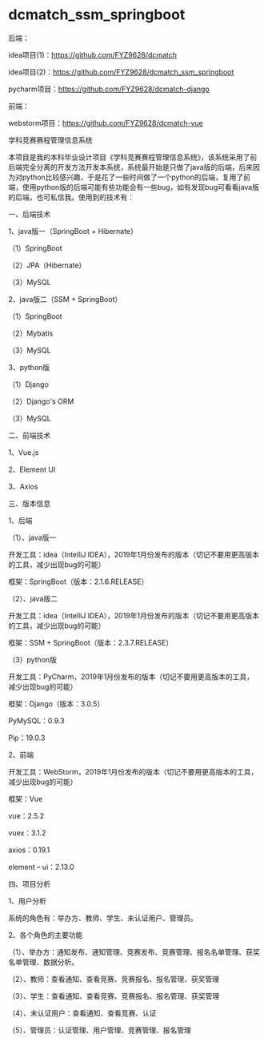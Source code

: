 # dcmatch_ssm_springboot
后端：
    
idea项目(1)：https://github.com/FYZ9628/dcmatch

idea项目(2)：https://github.com/FYZ9628/dcmatch_ssm_springboot
    
pycharm项目：https://github.com/FYZ9628/dcmatch-django

前端：
    
webstorm项目：https://github.com/FYZ9628/dcmatch-vue



学科竞赛赛程管理信息系统

本项目是我的本科毕业设计项目《学科竞赛赛程管理信息系统》，该系统采用了前后端完全分离的开发方法开发本系统，系统最开始是只做了java版的后端，后来因为对python比较感兴趣，于是花了一些时间做了一个python的后端，复用了前端，使用python版的后端可能有些功能会有一些bug，如有发现bug可看看java版的后端，也可私信我。使用到的技术有：

一、后端技术

1、java版一（SpringBoot + Hibernate）

（1）SpringBoot

（2）JPA（Hibernate）

（3）MySQL

2、java版二（SSM + SpringBoot）

（1）SpringBoot

（2）Mybatis

（3）MySQL


3、python版

（1）Django

（2）Django's ORM

（3）MySQL


二、前端技术

1、Vue.js

2、Element UI

3、Axios


三、版本信息

1、后端

（1）、java版一

开发工具：idea（IntelliJ IDEA），2019年1月份发布的版本（切记不要用更高版本的工具，减少出现bug的可能）

框架：SpringBoot（版本：2.1.6.RELEASE）


（2）、java版二

开发工具：idea（IntelliJ IDEA），2019年1月份发布的版本（切记不要用更高版本的工具，减少出现bug的可能）

框架：SSM + SpringBoot（版本：2.3.7.RELEASE）

（3）python版

开发工具：PyCharm，2019年1月份发布的版本（切记不要用更高版本的工具，减少出现bug的可能）

框架：Django（版本：3.0.5）

PyMySQL：0.9.3

Pip：19.0.3


2、前端

开发工具：WebStorm，2019年1月份发布的版本（切记不要用更高版本的工具，减少出现bug的可能）

框架：Vue

vue：2.5.2

vuex：3.1.2

axios：0.19.1

element – ui：2.13.0


四、项目分析

1、用户分析

系统的角色有：举办方、教师、学生、未认证用户、管理员。
 

2、各个角色的主要功能

（1）、举办方：通知发布、通知管理、竞赛发布、竞赛管理、报名名单管理、获奖名单管理、数据分析。
 

（2）、教师：查看通知、查看竞赛、竞赛报名、报名管理、获奖管理
 


（3）、学生：查看通知、查看竞赛、竞赛报名、报名管理、获奖管理
 


（4）、未认证用户：查看通知、查看竞赛、认证
 

（5）、管理员：认证管理、用户管理、竞赛管理、报名管理
 
